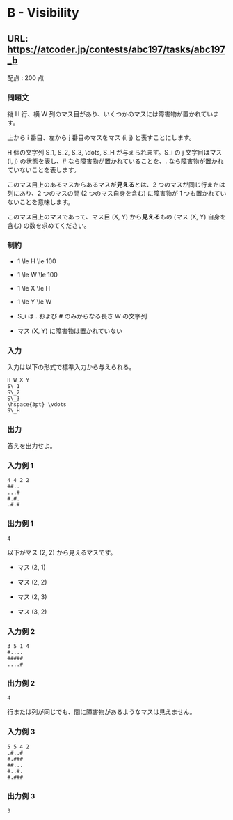 # B - Visibility 
## URL: https://atcoder.jp/contests/abc197/tasks/abc197_b 

配点 : 200 点




### 問題文

縦 H 行、横 W 列のマス目があり、いくつかのマスには障害物が置かれています。  

上から i 番目、左から j 番目のマスをマス (i, j) と表すことにします。  

H 個の文字列 S\_1, S\_2, S\_3, \dots, S\_H が与えられます。S\_i の j 文字目はマス (i, j) の状態を表し、# なら障害物が置かれていることを、. なら障害物が置かれていないことを表します。  

このマス目上のあるマスからあるマスが**見える**とは、2 つのマスが同じ行または列にあり、2 つのマスの間 (2 つのマス自身を含む) に障害物が 1 つも置かれていないことを意味します。  

このマス目上のマスであって、マス目 (X, Y) から**見える**もの (マス (X, Y) 自身を含む) の数を求めてください。






### 制約



* 1 \le H \le 100

* 1 \le W \le 100

* 1 \le X \le H

* 1 \le Y \le W

* S\_i は . および # のみからなる長さ W の文字列

* マス (X, Y) に障害物は置かれていない









### 入力

入力は以下の形式で標準入力から与えられる。



``` 
H W X Y
S\_1
S\_2
S\_3
\hspace{3pt} \vdots
S\_H
``` 





### 出力

答えを出力せよ。 








### 入力例 1


``` 
4 4 2 2
##..
...#
#.#.
.#.#
``` 





### 出力例 1


``` 
4
``` 

以下がマス (2, 2) から見えるマスです。 




* マス (2, 1)

* マス (2, 2)

* マス (2, 3)

* マス (3, 2)








### 入力例 2


``` 
3 5 1 4
#....
#####
....#
``` 





### 出力例 2


``` 
4
``` 

行または列が同じでも、間に障害物があるようなマスは見えません。 







### 入力例 3


``` 
5 5 4 2
.#..#
#.###
##...
#..#.
#.###
``` 





### 出力例 3


``` 
3
```